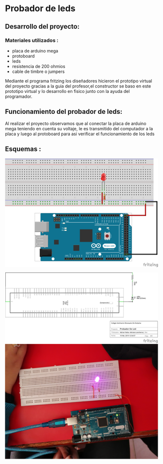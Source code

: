 # Probador de leds 
## Desarrollo del proyecto:
### Materiales utilizados :
+ placa de arduino mega
+ protoboard
+ leds
+ resistencia de 200 ohmios
+ cable de timbre o jumpers

Mediante el programa fritzing los diseñadores hicieron el prototipo virtual del proyecto gracias a la guia del profesor,el constructor se baso en este prototipo virtual y lo desarrollo en fisico junto con la ayuda del programador.

## Funcionamiento del probador de leds:
Al realizar el proyecto observamos que al conectar la placa de arduino mega teniendo en cuenta su voltaje, le es transmitido del computador a la placa y luego al protoboard para asi verificar el funcionamiento de los leds 
## Esquemas :


![1](https://github.com/alisonsandoval/PROYECTO-G1/blob/master/images/protoboard.png)


![1](https://github.com/alisonsandoval/PROYECTO-G1/blob/master/images/esquematico.png)
![1](https://github.com/alisonsandoval/PROYECTO-G1/blob/master/images/probadorleds.jpg)
